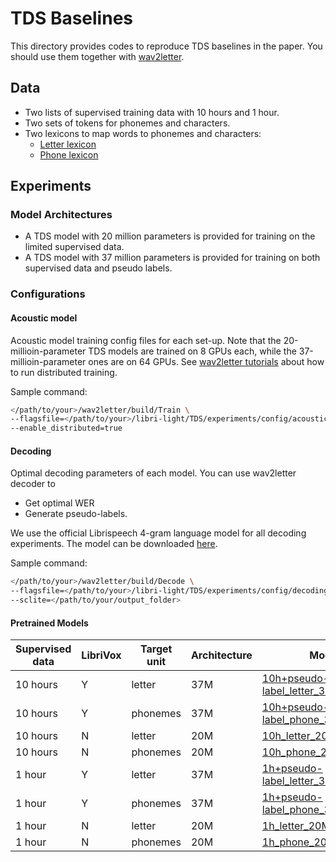 # TDS Baselines

This directory provides codes to reproduce TDS baselines in the paper. You should use them together with [wav2letter](https://github.com/facebookresearch/wav2letter).

## Data
- Two lists of supervised training data with 10 hours and 1 hour.
- Two sets of tokens for phonemes and characters.
- Two lexicons to map words to phonemes and characters:
  - [Letter lexicon](https://dl.fbaipublicfiles.com/librilight/data/tds_data/letter.lex)
  - [Phone lexicon](https://dl.fbaipublicfiles.com/librilight/data/tds_data/phone.lex)

## Experiments
### Model Architectures
- A TDS model with 20 million parameters is provided for training on the limited supervised data.
- A TDS model with 37 million parameters is provided for training on both supervised data and pseudo labels.

### Configurations
#### Acoustic model
Acoustic model training config files for each set-up. Note that the 20-millioin-parameter TDS models are trained on 8 GPUs each, while the 37-millioin-parameter ones are on 64 GPUs. See [wav2letter tutorials](https://github.com/facebookresearch/wav2letter/blob/master/docs/train.md#distributed) about how to run distributed training. 

Sample command:
```sh
</path/to/your>/wav2letter/build/Train \
--flagsfile=</path/to/your>/libri-light/TDS/experiments/config/acoustic_model/10h+pseudo-label_letter_37M_TDS.cfg \
--enable_distributed=true
```

#### Decoding
Optimal decoding parameters of each model. You can use wav2letter decoder to 
- Get optimal WER
- Generate pseudo-labels. 

We use the official Librispeech 4-gram language model for all decoding experiments. The model can be downloaded [here](http://www.openslr.org/11/).

Sample command:
```sh
</path/to/your>/wav2letter/build/Decode \
--flagsfile=</path/to/your>/libri-light/TDS/experiments/config/decoding/10h+pseudo-label_letter_37M_TDS.cfg \
--sclite=</path/to/your/output_folder>
```

#### Pretrained Models
| Supervised data | LibriVox | Target unit | Architecture | Model |
| - | - | - | - | - |
| 10 hours | Y | letter | 37M | [10h+pseudo-label_letter_37M_TDS.bin](https://dl.fbaipublicfiles.com/librilight/TDS_pseudo_label_checkpoints/10h%2Bpseudo-label_letter_37M_TDS.bin) |
| 10 hours | Y | phonemes | 37M | [10h+pseudo-label_phone_37M_TDS.bin](https://dl.fbaipublicfiles.com/librilight/TDS_pseudo_label_checkpoints/10h%2Bpseudo-label_phone_37M_TDS.bin) |
| 10 hours | N | letter | 20M | [10h_letter_20M_TDS.bin](https://dl.fbaipublicfiles.com/librilight/TDS_pseudo_label_checkpoints/10h_letter_20M_TDS.bin) |
| 10 hours | N | phonemes | 20M | [10h_phone_20M_TDS.bin](https://dl.fbaipublicfiles.com/librilight/TDS_pseudo_label_checkpoints/10h_phone_20M_TDS.bin) |
| 1 hour | Y | letter | 37M | [1h+pseudo-label_letter_37M_TDS.bin](https://dl.fbaipublicfiles.com/librilight/TDS_pseudo_label_checkpoints/1h%2Bpseudo-label_letter_37M_TDS.bin) |
| 1 hour | Y | phonemes | 37M | [1h+pseudo-label_phone_37M_TDS.bin](https://dl.fbaipublicfiles.com/librilight/TDS_pseudo_label_checkpoints/1h%2Bpseudo-label_phone_37M_TDS.bin) |
| 1 hour | N | letter | 20M | [1h_letter_20M_TDS.bin](https://dl.fbaipublicfiles.com/librilight/TDS_pseudo_label_checkpoints/1h_letter_20M_TDS.bin) |
| 1 hour | N | phonemes | 20M | [1h_phone_20M_TDS.bin](https://dl.fbaipublicfiles.com/librilight/TDS_pseudo_label_checkpoints/1h_phone_20M_TDS.bin) |
